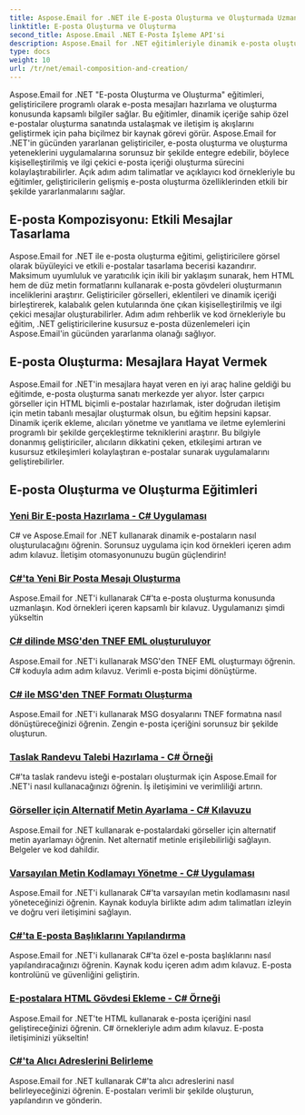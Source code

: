 ```yaml
---
title: Aspose.Email for .NET ile E-posta Oluşturma ve Oluşturmada Uzmanlaşma
linktitle: E-posta Oluşturma ve Oluşturma
second_title: Aspose.Email .NET E-Posta İşleme API'si
description: Aspose.Email for .NET eğitimleriyle dinamik e-posta oluşturmada ustalaşın. İlgi çekici e-postaları programlı bir şekilde oluşturun, içeriği kişiselleştirin, ekler ekleyin ve iletişimi geliştirin.
type: docs
weight: 10
url: /tr/net/email-composition-and-creation/
---
```


Aspose.Email for .NET "E-posta Oluşturma ve Oluşturma" eğitimleri, geliştiricilere programlı olarak e-posta mesajları hazırlama ve oluşturma konusunda kapsamlı bilgiler sağlar. Bu eğitimler, dinamik içeriğe sahip özel e-postalar oluşturma sanatında ustalaşmak ve iletişim iş akışlarını geliştirmek için paha biçilmez bir kaynak görevi görür. Aspose.Email for .NET'in gücünden yararlanan geliştiriciler, e-posta oluşturma ve oluşturma yeteneklerini uygulamalarına sorunsuz bir şekilde entegre edebilir, böylece kişiselleştirilmiş ve ilgi çekici e-posta içeriği oluşturma sürecini kolaylaştırabilirler. Açık adım adım talimatlar ve açıklayıcı kod örnekleriyle bu eğitimler, geliştiricilerin gelişmiş e-posta oluşturma özelliklerinden etkili bir şekilde yararlanmalarını sağlar.

## E-posta Kompozisyonu: Etkili Mesajlar Tasarlama

Aspose.Email for .NET ile e-posta oluşturma eğitimi, geliştiricilere görsel olarak büyüleyici ve etkili e-postalar tasarlama becerisi kazandırır. Maksimum uyumluluk ve yaratıcılık için ikili bir yaklaşım sunarak, hem HTML hem de düz metin formatlarını kullanarak e-posta gövdeleri oluşturmanın inceliklerini araştırır. Geliştiriciler görselleri, eklentileri ve dinamik içeriği birleştirerek, kalabalık gelen kutularında öne çıkan kişiselleştirilmiş ve ilgi çekici mesajlar oluşturabilirler. Adım adım rehberlik ve kod örnekleriyle bu eğitim, .NET geliştiricilerine kusursuz e-posta düzenlemeleri için Aspose.Email'in gücünden yararlanma olanağı sağlıyor.

## E-posta Oluşturma: Mesajlara Hayat Vermek

Aspose.Email for .NET'in mesajlara hayat veren en iyi araç haline geldiği bu eğitimde, e-posta oluşturma sanatı merkezde yer alıyor. İster çarpıcı görseller için HTML biçimli e-postalar hazırlamak, ister doğrudan iletişim için metin tabanlı mesajlar oluşturmak olsun, bu eğitim hepsini kapsar. Dinamik içerik ekleme, alıcıları yönetme ve yanıtlama ve iletme eylemlerini programlı bir şekilde gerçekleştirme tekniklerini araştırır. Bu bilgiyle donanmış geliştiriciler, alıcıların dikkatini çeken, etkileşimi artıran ve kusursuz etkileşimleri kolaylaştıran e-postalar sunarak uygulamalarını geliştirebilirler.

## E-posta Oluşturma ve Oluşturma Eğitimleri
### [Yeni Bir E-posta Hazırlama - C# Uygulaması](./crafting-a-fresh-email-csharp-implementation/)
C# ve Aspose.Email for .NET kullanarak dinamik e-postaların nasıl oluşturulacağını öğrenin. Sorunsuz uygulama için kod örnekleri içeren adım adım kılavuz. İletişim otomasyonunuzu bugün güçlendirin!
### [C#'ta Yeni Bir Posta Mesajı Oluşturma](./constructing-a-new-mail-message-in-csharp/)
Aspose.Email for .NET'i kullanarak C#'ta e-posta oluşturma konusunda uzmanlaşın. Kod örnekleri içeren kapsamlı bir kılavuz. Uygulamanızı şimdi yükseltin
### [C# dilinde MSG'den TNEF EML oluşturuluyor](./generating-tnef-eml-from-msg-in-csharp/)
Aspose.Email for .NET'i kullanarak MSG'den TNEF EML oluşturmayı öğrenin. C# koduyla adım adım kılavuz. Verimli e-posta biçimi dönüştürme.
### [C# ile MSG'den TNEF Formatı Oluşturma](./forming-tnef-format-from-msg-with-csharp/)
Aspose.Email for .NET'i kullanarak MSG dosyalarını TNEF formatına nasıl dönüştüreceğinizi öğrenin. Zengin e-posta içeriğini sorunsuz bir şekilde oluşturun. 
### [Taslak Randevu Talebi Hazırlama - C# Örneği](./crafting-a-draft-appointment-request-csharp-example/)
C#'ta taslak randevu isteği e-postaları oluşturmak için Aspose.Email for .NET'i nasıl kullanacağınızı öğrenin. İş iletişimini ve verimliliği artırın.
### [Görseller için Alternatif Metin Ayarlama - C# Kılavuzu](./setting-alternative-text-for-images-csharp-guide/)
 Aspose.Email for .NET kullanarak e-postalardaki görseller için alternatif metin ayarlamayı öğrenin. Net alternatif metinle erişilebilirliği sağlayın. Belgeler ve kod dahildir.
### [Varsayılan Metin Kodlamayı Yönetme - C# Uygulaması](./managing-default-text-encoding-csharp-implementation/)
Aspose.Email for .NET'i kullanarak C#'ta varsayılan metin kodlamasını nasıl yöneteceğinizi öğrenin. Kaynak koduyla birlikte adım adım talimatları izleyin ve doğru veri iletişimini sağlayın.
### [C#'ta E-posta Başlıklarını Yapılandırma](./configuring-email-headers-in-csharp/)
Aspose.Email for .NET'i kullanarak C#'ta özel e-posta başlıklarını nasıl yapılandıracağınızı öğrenin. Kaynak kodu içeren adım adım kılavuz. E-posta kontrolünü ve güvenliğini geliştirin.
### [E-postalara HTML Gövdesi Ekleme - C# Örneği](./adding-html-body-to-emails-csharp-example/)
Aspose.Email for .NET'te HTML kullanarak e-posta içeriğini nasıl geliştireceğinizi öğrenin. C# örnekleriyle adım adım kılavuz. E-posta iletişiminizi yükseltin!
### [C#'ta Alıcı Adreslerini Belirleme](./specifying-recipient-addresses-in-csharp/)
Aspose.Email for .NET kullanarak C#'ta alıcı adreslerini nasıl belirleyeceğinizi öğrenin. E-postaları verimli bir şekilde oluşturun, yapılandırın ve gönderin.